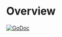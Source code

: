 # Overview

[![GoDoc](https://godoc.org/github.com/aws/aws-lambda-go/lambdacontext?status.svg)](https://godoc.org/github.com/aws/aws-lambda-go/lambdacontext)
